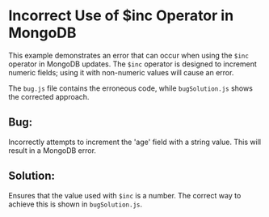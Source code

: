 # Incorrect Use of $inc Operator in MongoDB

This example demonstrates an error that can occur when using the `$inc` operator in MongoDB updates.  The `$inc` operator is designed to increment numeric fields; using it with non-numeric values will cause an error.

The `bug.js` file contains the erroneous code, while `bugSolution.js` shows the corrected approach.

## Bug:
Incorrectly attempts to increment the 'age' field with a string value.  This will result in a MongoDB error.

## Solution:
Ensures that the value used with `$inc` is a number.  The correct way to achieve this is shown in `bugSolution.js`.
